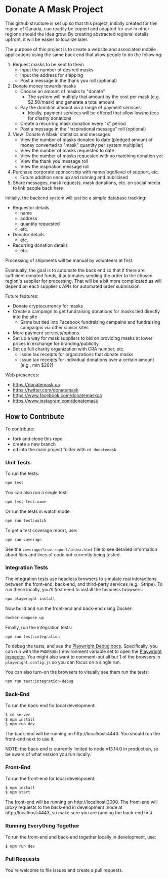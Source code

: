 # Donate A Mask Project

This github structure is set up so that this project, initially created for the region of Canada, can readily be copied and adapted for use in other regions should the idea grow. By creating abstracted regional details upfront, it will be easier to localize later.

The purpose of this project is to create a website and associated mobile applications using the same back end that allow people to do the following:

1. Request masks to be sent to them
   - Input the number of desired masks
   - Input the address for shipping
   - Post a message in the thank you roll (optional)
2. Donate money towards masks
   - Choose an amount of masks to "donate"
     - The system will multiply that amount by the cost per mask (e.g. $2.50/mask) and generate a total amount
   - Pay the donation amount via a range of payment services
     - Ideally, payment services will be offered that allow low/no fees for charity donations
   - Create a recurring mask donation every "x" period
   - Post a message in the "inspirational message" roll (optional)
3. View 'Donate A Mask' statistics and messages
   - View the number of masks donated to date (pledged amount of money converted to "mask" quantity per system multiplier)
   - View the number of masks requested to date
   - View the number of masks requested with no matching donation yet
   - View the thank you message roll
   - View the inspiration message roll
4. Purchase corporate sponsorship with name/logo/level of support, etc.
   - Future addition once up and running and publicised
5. Share messages, mask requests, mask donations, etc. on social media to link people back here

Initially, the backend system will just be a simple database tracking:

- Requestor details
  - name
  - address
  - quantity requested
  - etc.
- Donator details
  - etc.
- Recurring donation details
  - etc.

Processing of shipments will be manual by volunteers at first.

Eventually, the goal is to automate the back end so that if there are sufficient donated funds, it automates sending the order to the chosen region's supplier for processing. That will be a bit more complicated as will depend on each supplier's APIs for automated order submission.

Future features:

- Donate cryptocurrency for masks
- Create a campaign to get fundraising donations for masks tied directly into the site
  - Same but tied into Facebook fundraising campains and fundraising campaigns via other similar sites
- More payment services/options
- Set up a way for mask suppliers to bid on providing masks at lower prices in exchange for branding/publicity
- Set up full charity organization with CRA number, etc.
  - Issue tax receipts for organizations that donate masks
  - Issue tax receipts for individual donations over a certain amount (e.g., min $20?)

Web presences:

- <https://donatemask.ca>
- <https://twitter.com/donatemask>
- <https://www.facebook.com/donatemaskca>
- <https://www.instagram.com/donatemask>

## How to Contribute

To contribute:

- fork and clone this repo
- create a new branch
- cd into the main project folder with `cd donatemask`

### Unit Tests

To run the tests:

```sh
npm test
```

You can also run a single test:

```sh
npm test test.name
```

Or run the tests in watch mode:

```sh
npm run test:watch
```

To get a test coverage report, use:

```sh
npm run coverage
```

See the `coverage/lcov-report/index.html` file to see detailed information about files and lines of code not currently being tested.

### Integration Tests

The integration tests use headless browsers to simulate real interactions between the front-end, back-end, and third-party services (e.g., Stripe).  To run these locally, you'll first need to install the headless browsers:

```sh
npx playwright install
```

Now build and run the front-end and back-end using Docker:

```sh
docker-compose up
```

Finally, run the integration tests:

```sh
npm run test:integration
```

To debug the tests, and see the [Playwright Debug docs](https://playwright.dev/docs/debug).  Specifically, you can run with the `PWDEBUG=1` environment variable set to open the [Playwright Inspector](https://playwright.dev/docs/inspector).  You might also want to comment-out all but 1 of the browsers in `playwright.config.js` so you can focus on a single run.

You can also turn-on the browsers to visually see them run the tests:

```sh
npm run test:integration-debug
```

### Back-End

To run the back-end for local development:

```sh
$ cd server
$ npm install
$ npm run dev
```

The back-end will be running on http://localhost:4443.  You should run the front-end next to use it.

NOTE: the back-end is currently limited to node v13.14.0 in production, so be aware of what version you run locally.

### Front-End

To run the front-end for local development:

```sh
$ npm install
$ npm start
```

The front-end will be running on http://localhost:3000.  The front-end will proxy requests to the back-end in development mode at http://localhost:4443, so make sure you are running the back-end first.

### Running Everything Together

To run the front-end and back-end together locally in development, use:

```sh
$ npm run dev
```

### Pull Requests

You're welcome to file issues and create a pull requests.
